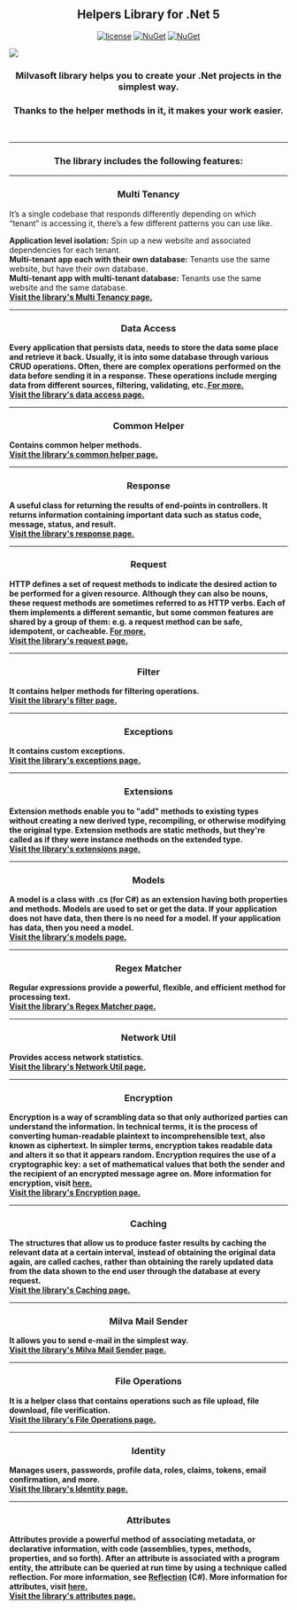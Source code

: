 <h2 align="center">Helpers Library for .Net 5</h2>
  
 <div align="center"> 
  
[![license](https://img.shields.io/badge/license-MIT-blue.svg)](https://github.com/Milvasoft/Milvasoft/blob/master/LICENSE)  [![NuGet](https://img.shields.io/nuget/v/Milvasoft.Helpers)](https://www.nuget.org/packages/Milvasoft.Helpers/)   [![NuGet](https://img.shields.io/nuget/dt/Milvasoft.Helpers)](https://www.nuget.org/packages/Milvasoft.Helpers/) 

</div>


![](https://i.hizliresim.com/12q7jh2.gif)

<h3 align="center">Milvasoft library helps you to create your .Net projects in the simplest way.</h3>
<h3 align="center">Thanks to the helper methods in it, it makes your work easier.</h3>
<br>

***

<h3 align="center">The library includes the following features:</h3>

***
<h3 align="center">Multi Tenancy</h3>
It’s a single codebase that responds differently depending on which “tenant” is accessing it, there’s a few different patterns you can use like.<br>

**Application level isolation:** Spin up a new website and associated dependencies for each tenant.<br>
**Multi-tenant app each with their own database:** Tenants use the same website, but have their own database.<br>
**Multi-tenant app with multi-tenant database:** Tenants use the same website and the same database.
<br><a href="https://github.com/Milvasoft/Milvasoft/wiki/Multi-Tenancy"><b>Visit the library's Multi Tenancy page.<b></a><br>


***


<h3 align="center">Data Access</h3>
Every application that persists data, needs to store the data some place and retrieve it back. Usually, it is into some database through various CRUD operations.
Often, there are complex operations performed on the data before sending it in a response. These operations include merging data from different sources, filtering, validating, etc.<a href="https://medium.com/@k.ramankishore/data-access-layer-dao-why-is-it-needed-how-to-structure-it-47d00d84f00c"> For more.</a><br>
<a href="https://github.com/Milvasoft/Milvasoft/wiki/DataAccess"><b>Visit the library's data access page.<b></a><br>


***

<h3 align="center">Common Helper</h3>

Contains common helper methods. <br><a href="https://github.com/Milvasoft/Milvasoft/wiki/Common-helper"><b>Visit the library's common helper page.<b></a><br>


***

<h3 align="center">Response</h3>
A useful class for returning the results of end-points in controllers. It returns information containing important data such as status code, message, status, and result.<br><a href="https://github.com/Milvasoft/Milvasoft/wiki/Response"><b>Visit the library's response page.<b></a><br>


***

<h3 align="center">Request</h3>
HTTP defines a set of request methods to indicate the desired action to be performed for a given resource. Although they can also be nouns, these request methods are sometimes referred to as HTTP verbs. Each of them implements a different semantic, but some common features are shared by a group of them: e.g. a request method can be safe, idempotent, or cacheable. <a href="https://github.com/Milvasoft/Milvasoft/wiki/Attributes"><b>For more.<b></a> 
<br><a href="https://github.com/Milvasoft/Milvasoft/wiki/Request"><b>Visit the library's request page.<b></a><br>

***


<h3 align="center">Filter</h3>
It contains helper methods for filtering operations.
<br><a href="https://github.com/Milvasoft/Milvasoft/wiki/Filter"><b>Visit the library's filter page.<b></a><br>

***
<h3 align="center">Exceptions</h3>
It contains custom exceptions.
<br><a href="https://github.com/Milvasoft/Milvasoft/wiki/Exceptions"><b>Visit the library's exceptions page.<b></a><br>

***
<h3 align="center">Extensions</h3>
Extension methods enable you to "add" methods to existing types without creating a new derived type, recompiling, or otherwise modifying the original type. Extension methods are static methods, but they're called as if they were instance methods on the extended type.
<br><a href="https://github.com/Milvasoft/Milvasoft/wiki/Extensions"><b>Visit the library's extensions page.<b></a><br>

***

<h3 align="center">Models</h3>
A model is a class with .cs (for C#) as an extension having both properties and methods. Models are used to set or get the data. If your application does not have data, then there is no need for a model. If your application has data, then you need a model.
<br><a href="https://github.com/Milvasoft/Milvasoft/wiki/Models"><b>Visit the library's models page.<b></a><br>

***

<h3 align="center">Regex Matcher</h3>
Regular expressions provide a powerful, flexible, and efficient method for processing text. 
<br><a href="https://github.com/Milvasoft/Milvasoft/wiki/Regex-Matcher"><b>Visit the library's Regex Matcher page.<b></a><br>

***
<h3 align="center">Network Util</h3>
Provides access network statistics.
<br><a href="https://github.com/Milvasoft/Milvasoft/wiki/Network-Util"><b>Visit the library's Network Util page.<b></a><br>

***
<h3 align="center">Encryption</h3>
Encryption is a way of scrambling data so that only authorized parties can understand the information. In technical terms, it is the process of converting human-readable plaintext to incomprehensible text, also known as ciphertext. In simpler terms, encryption takes readable data and alters it so that it appears random. Encryption requires the use of a cryptographic key: a set of mathematical values that both the sender and the recipient of an encrypted message agree on. More information for encryption, visit <a href="https://www.cloudflare.com/learning/ssl/what-is-encryption/">here.</a>
<br><a href="https://github.com/Milvasoft/Milvasoft/wiki/Encryption"><b>Visit the library's Encryption page.<b></a><br>

***
<h3 align="center">Caching</h3>
The structures that allow us to produce faster results by caching the relevant data at a certain interval, instead of obtaining the original data again, are called caches, rather than obtaining the rarely updated data from the data shown to the end user through the database at every request.
<br><a href="https://github.com/Milvasoft/Milvasoft/wiki/Caching"><b>Visit the library's Caching page.<b></a><br>

***
<h3 align="center">Milva Mail Sender</h3>
It allows you to send e-mail in the simplest way.
<br><a href="https://github.com/Milvasoft/Milvasoft/wiki/Milva-Mail-Sender"><b>Visit the library's Milva Mail Sender page.<b></a><br>

***
<h3 align="center">File Operations</h3>
It is a helper class that contains operations such as file upload, file download, file verification.
<br><a href="https://github.com/Milvasoft/Milvasoft/wiki/File-Operations"><b>Visit the library's File Operations page.<b></a><br>

***
<h3 align="center">Identity</h3>
Manages users, passwords, profile data, roles, claims, tokens, email confirmation, and more.
<br><a href="https://github.com/Milvasoft/Milvasoft/wiki/Identity"><b>Visit the library's Identity page.<b></a><br>

***

<h3 align="center">Attributes</h3>
Attributes provide a powerful method of associating metadata, or declarative information, with code (assemblies, types, methods, properties, and so forth). After an attribute is associated with a program entity, the attribute can be queried at run time by using a technique called reflection. For more information, see <a href="https://docs.microsoft.com/en-us/dotnet/csharp/programming-guide/concepts/reflection">Reflection</a> (C#). More information for attributes, visit <a href="https://docs.microsoft.com/en-us/dotnet/csharp/programming-guide/concepts/attributes/">here.</a> <br><a href="https://github.com/Milvasoft/Milvasoft/wiki/Attributes"><b>Visit the library's attributes page.<b></a><br>
